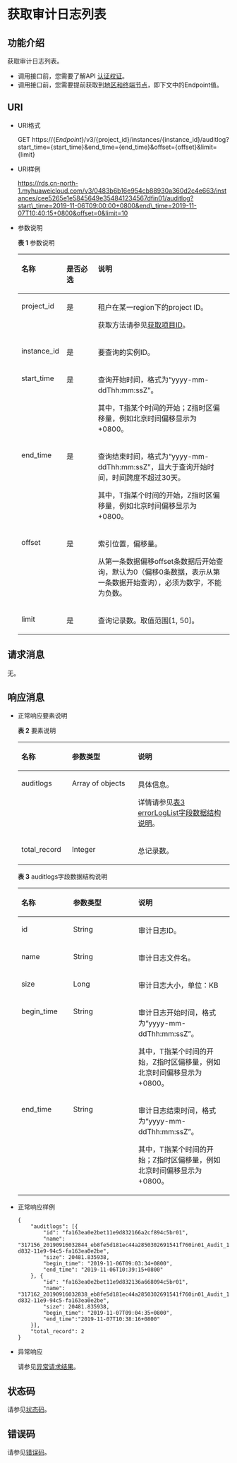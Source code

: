 # 获取审计日志列表<a name="rds_log_0003"></a>

## 功能介绍<a name="section61759636"></a>

获取审计日志列表。

-   调用接口前，您需要了解API  [认证权证](认证鉴权.md)。
-   调用接口前，您需要提前获取到[地区和终端节点](http://developer.huaweicloud.com/endpoint)，即下文中的Endpoint值。

## URI<a name="section18965813"></a>

-   URI格式

    GET https://\{_Endpoint_\}/v3/\{project\_id\}/instances/\{instance\_id\}/auditlog?start\_time=\{start\_time\}&end\_time=\{end\_time\}&offset=\{offset\}&limit=\{limit\}

-   URI样例

    https://rds.cn-north-1.myhuaweicloud.com/v3/0483b6b16e954cb88930a360d2c4e663/instances/cee5265e1e5845649e354841234567dfin01/auditlog?start\_time=2019-11-06T09:00:00+0800&end\_time=2019-11-07T10:40:15+0800&offset=0&limit=10


-   参数说明

    **表 1**  参数说明

    <a name="table58427690"></a>
    <table><thead align="left"><tr id="row1482002"><th class="cellrowborder" valign="top" width="21.3%" id="mcps1.2.4.1.1"><p id="p52933326"><a name="p52933326"></a><a name="p52933326"></a>名称</p>
    </th>
    <th class="cellrowborder" valign="top" width="14.860000000000001%" id="mcps1.2.4.1.2"><p id="p59740974"><a name="p59740974"></a><a name="p59740974"></a>是否必选</p>
    </th>
    <th class="cellrowborder" valign="top" width="63.839999999999996%" id="mcps1.2.4.1.3"><p id="p7180698"><a name="p7180698"></a><a name="p7180698"></a>说明</p>
    </th>
    </tr>
    </thead>
    <tbody><tr id="row44765691"><td class="cellrowborder" valign="top" width="21.3%" headers="mcps1.2.4.1.1 "><p id="p2142393"><a name="p2142393"></a><a name="p2142393"></a>project_id</p>
    </td>
    <td class="cellrowborder" valign="top" width="14.860000000000001%" headers="mcps1.2.4.1.2 "><p id="p39316155"><a name="p39316155"></a><a name="p39316155"></a>是</p>
    </td>
    <td class="cellrowborder" valign="top" width="63.839999999999996%" headers="mcps1.2.4.1.3 "><p id="p30492010"><a name="p30492010"></a><a name="p30492010"></a>租户在某一region下的project ID。</p>
    <p id="p7139608914"><a name="p7139608914"></a><a name="p7139608914"></a>获取方法请参见<a href="获取项目ID.md">获取项目ID</a>。</p>
    </td>
    </tr>
    <tr id="row5992637"><td class="cellrowborder" valign="top" width="21.3%" headers="mcps1.2.4.1.1 "><p id="p15641626"><a name="p15641626"></a><a name="p15641626"></a>instance_id</p>
    </td>
    <td class="cellrowborder" valign="top" width="14.860000000000001%" headers="mcps1.2.4.1.2 "><p id="p59012183"><a name="p59012183"></a><a name="p59012183"></a>是</p>
    </td>
    <td class="cellrowborder" valign="top" width="63.839999999999996%" headers="mcps1.2.4.1.3 "><p id="p15257500"><a name="p15257500"></a><a name="p15257500"></a>要查询的实例ID。</p>
    </td>
    </tr>
    <tr id="row10362162619518"><td class="cellrowborder" valign="top" width="21.3%" headers="mcps1.2.4.1.1 "><p id="p24007821174547"><a name="p24007821174547"></a><a name="p24007821174547"></a>start_time</p>
    </td>
    <td class="cellrowborder" valign="top" width="14.860000000000001%" headers="mcps1.2.4.1.2 "><p id="p65585369174547"><a name="p65585369174547"></a><a name="p65585369174547"></a>是</p>
    </td>
    <td class="cellrowborder" valign="top" width="63.839999999999996%" headers="mcps1.2.4.1.3 "><p id="p19820153492918"><a name="p19820153492918"></a><a name="p19820153492918"></a>查询开始时间，格式为“yyyy-mm-ddThh:mm:ssZ”。</p>
    <p id="p148207340293"><a name="p148207340293"></a><a name="p148207340293"></a></p>
    <p id="p14820173452918"><a name="p14820173452918"></a><a name="p14820173452918"></a>其中，T指某个时间的开始；Z指时区偏移量，例如北京时间偏移显示为+0800。</p>
    </td>
    </tr>
    <tr id="row18204123319519"><td class="cellrowborder" valign="top" width="21.3%" headers="mcps1.2.4.1.1 "><p id="p32183997174547"><a name="p32183997174547"></a><a name="p32183997174547"></a>end_time</p>
    </td>
    <td class="cellrowborder" valign="top" width="14.860000000000001%" headers="mcps1.2.4.1.2 "><p id="p56766964174547"><a name="p56766964174547"></a><a name="p56766964174547"></a>是</p>
    </td>
    <td class="cellrowborder" valign="top" width="63.839999999999996%" headers="mcps1.2.4.1.3 "><p id="p94810713013"><a name="p94810713013"></a><a name="p94810713013"></a>查询结束时间，格式为“yyyy-mm-ddThh:mm:ssZ”，且大于查询开始时间，时间跨度不超过30天。</p>
    <p id="p2483783017"><a name="p2483783017"></a><a name="p2483783017"></a>其中，T指某个时间的开始，Z指时区偏移量，例如北京时间偏移显示为+0800。</p>
    </td>
    </tr>
    <tr id="row17867193065114"><td class="cellrowborder" valign="top" width="21.3%" headers="mcps1.2.4.1.1 "><p id="p11832481174547"><a name="p11832481174547"></a><a name="p11832481174547"></a>offset</p>
    </td>
    <td class="cellrowborder" valign="top" width="14.860000000000001%" headers="mcps1.2.4.1.2 "><p id="p18906893174547"><a name="p18906893174547"></a><a name="p18906893174547"></a>是</p>
    </td>
    <td class="cellrowborder" valign="top" width="63.839999999999996%" headers="mcps1.2.4.1.3 "><p id="p4966579018"><a name="p4966579018"></a><a name="p4966579018"></a>索引位置，偏移量。</p>
    <p id="p55063325174547"><a name="p55063325174547"></a><a name="p55063325174547"></a>从第一条数据偏移offset条数据后开始查询，默认为0（偏移0条数据，表示从第一条数据开始查询），必须为数字，不能为负数。</p>
    </td>
    </tr>
    <tr id="row1887952814518"><td class="cellrowborder" valign="top" width="21.3%" headers="mcps1.2.4.1.1 "><p id="p10063368174547"><a name="p10063368174547"></a><a name="p10063368174547"></a>limit</p>
    </td>
    <td class="cellrowborder" valign="top" width="14.860000000000001%" headers="mcps1.2.4.1.2 "><p id="p9826466174547"><a name="p9826466174547"></a><a name="p9826466174547"></a>是</p>
    </td>
    <td class="cellrowborder" valign="top" width="63.839999999999996%" headers="mcps1.2.4.1.3 "><p id="p57746301174547"><a name="p57746301174547"></a><a name="p57746301174547"></a>查询记录数。取值范围[1, 50]。</p>
    </td>
    </tr>
    </tbody>
    </table>


## 请求消息<a name="section36474591"></a>

无。

## 响应消息<a name="section59835867"></a>

-   正常响应要素说明

    **表 2**  要素说明

    <a name="table29752153"></a>
    <table><thead align="left"><tr id="row62070345"><th class="cellrowborder" valign="top" width="23.880000000000003%" id="mcps1.2.4.1.1"><p id="p61642077"><a name="p61642077"></a><a name="p61642077"></a>名称</p>
    </th>
    <th class="cellrowborder" valign="top" width="31.119999999999997%" id="mcps1.2.4.1.2"><p id="p26952341"><a name="p26952341"></a><a name="p26952341"></a>参数类型</p>
    </th>
    <th class="cellrowborder" valign="top" width="45%" id="mcps1.2.4.1.3"><p id="p35656026"><a name="p35656026"></a><a name="p35656026"></a>说明</p>
    </th>
    </tr>
    </thead>
    <tbody><tr id="row49943891183823"><td class="cellrowborder" valign="top" width="23.880000000000003%" headers="mcps1.2.4.1.1 "><p id="p1040411073116"><a name="p1040411073116"></a><a name="p1040411073116"></a>auditlogs</p>
    </td>
    <td class="cellrowborder" valign="top" width="31.119999999999997%" headers="mcps1.2.4.1.2 "><p id="p28299952183823"><a name="p28299952183823"></a><a name="p28299952183823"></a>Array of objects</p>
    </td>
    <td class="cellrowborder" valign="top" width="45%" headers="mcps1.2.4.1.3 "><p id="p10594789183823"><a name="p10594789183823"></a><a name="p10594789183823"></a>具体信息。</p>
    <p id="p9886152615558"><a name="p9886152615558"></a><a name="p9886152615558"></a>详情请参见<a href="#table66531170">表3 errorLogList字段数据结构说明</a>。</p>
    </td>
    </tr>
    <tr id="row29657875143522"><td class="cellrowborder" valign="top" width="23.880000000000003%" headers="mcps1.2.4.1.1 "><p id="p56278588143531"><a name="p56278588143531"></a><a name="p56278588143531"></a>total_record</p>
    </td>
    <td class="cellrowborder" valign="top" width="31.119999999999997%" headers="mcps1.2.4.1.2 "><p id="p62271785143531"><a name="p62271785143531"></a><a name="p62271785143531"></a>Integer</p>
    </td>
    <td class="cellrowborder" valign="top" width="45%" headers="mcps1.2.4.1.3 "><p id="p10849843143531"><a name="p10849843143531"></a><a name="p10849843143531"></a>总记录数。</p>
    </td>
    </tr>
    </tbody>
    </table>

    **表 3**  auditlogs字段数据结构说明

    <a name="table66531170"></a>
    <table><thead align="left"><tr id="row12984378"><th class="cellrowborder" valign="top" width="24.47%" id="mcps1.2.4.1.1"><p id="p45101667"><a name="p45101667"></a><a name="p45101667"></a>名称</p>
    </th>
    <th class="cellrowborder" valign="top" width="30.769999999999996%" id="mcps1.2.4.1.2"><p id="p29356372"><a name="p29356372"></a><a name="p29356372"></a>参数类型</p>
    </th>
    <th class="cellrowborder" valign="top" width="44.76%" id="mcps1.2.4.1.3"><p id="p29055926"><a name="p29055926"></a><a name="p29055926"></a>说明</p>
    </th>
    </tr>
    </thead>
    <tbody><tr id="row4719792"><td class="cellrowborder" valign="top" width="24.47%" headers="mcps1.2.4.1.1 "><p id="p17182453133118"><a name="p17182453133118"></a><a name="p17182453133118"></a>id</p>
    </td>
    <td class="cellrowborder" valign="top" width="30.769999999999996%" headers="mcps1.2.4.1.2 "><p id="p218295310316"><a name="p218295310316"></a><a name="p218295310316"></a>String</p>
    </td>
    <td class="cellrowborder" valign="top" width="44.76%" headers="mcps1.2.4.1.3 "><p id="p121822053193117"><a name="p121822053193117"></a><a name="p121822053193117"></a>审计日志ID。</p>
    </td>
    </tr>
    <tr id="row154615419615"><td class="cellrowborder" valign="top" width="24.47%" headers="mcps1.2.4.1.1 "><p id="p12182153183110"><a name="p12182153183110"></a><a name="p12182153183110"></a>name</p>
    </td>
    <td class="cellrowborder" valign="top" width="30.769999999999996%" headers="mcps1.2.4.1.2 "><p id="p6182115363112"><a name="p6182115363112"></a><a name="p6182115363112"></a>String</p>
    </td>
    <td class="cellrowborder" valign="top" width="44.76%" headers="mcps1.2.4.1.3 "><p id="p4182253123118"><a name="p4182253123118"></a><a name="p4182253123118"></a>审计日志文件名。</p>
    </td>
    </tr>
    <tr id="row5801050"><td class="cellrowborder" valign="top" width="24.47%" headers="mcps1.2.4.1.1 "><p id="p218285318315"><a name="p218285318315"></a><a name="p218285318315"></a>size</p>
    </td>
    <td class="cellrowborder" valign="top" width="30.769999999999996%" headers="mcps1.2.4.1.2 "><p id="p141821653113114"><a name="p141821653113114"></a><a name="p141821653113114"></a>Long</p>
    </td>
    <td class="cellrowborder" valign="top" width="44.76%" headers="mcps1.2.4.1.3 "><p id="p13182853193117"><a name="p13182853193117"></a><a name="p13182853193117"></a>审计日志大小，单位：KB</p>
    </td>
    </tr>
    <tr id="row206101624119"><td class="cellrowborder" valign="top" width="24.47%" headers="mcps1.2.4.1.1 "><p id="p8182453163119"><a name="p8182453163119"></a><a name="p8182453163119"></a>begin_time</p>
    </td>
    <td class="cellrowborder" valign="top" width="30.769999999999996%" headers="mcps1.2.4.1.2 "><p id="p17182153173112"><a name="p17182153173112"></a><a name="p17182153173112"></a>String</p>
    </td>
    <td class="cellrowborder" valign="top" width="44.76%" headers="mcps1.2.4.1.3 "><p id="p14182165318319"><a name="p14182165318319"></a><a name="p14182165318319"></a>审计日志开始时间，格式为“yyyy-mm-ddThh:mm:ssZ”。</p>
    <p id="p16118331811"><a name="p16118331811"></a><a name="p16118331811"></a>其中，T指某个时间的开始，Z指时区偏移量，例如北京时间偏移显示为+0800。</p>
    </td>
    </tr>
    <tr id="row92051366119"><td class="cellrowborder" valign="top" width="24.47%" headers="mcps1.2.4.1.1 "><p id="p6206767118"><a name="p6206767118"></a><a name="p6206767118"></a>end_time</p>
    </td>
    <td class="cellrowborder" valign="top" width="30.769999999999996%" headers="mcps1.2.4.1.2 "><p id="p82061461712"><a name="p82061461712"></a><a name="p82061461712"></a>String</p>
    </td>
    <td class="cellrowborder" valign="top" width="44.76%" headers="mcps1.2.4.1.3 "><p id="p3183195383119"><a name="p3183195383119"></a><a name="p3183195383119"></a>审计日志结束时间，格式为“yyyy-mm-ddThh:mm:ssZ”。</p>
    <p id="p1618345383117"><a name="p1618345383117"></a><a name="p1618345383117"></a>其中，T指某个时间的开始；Z指时区偏移量，例如北京时间偏移显示为+0800。</p>
    </td>
    </tr>
    </tbody>
    </table>


-   正常响应样例

    ```
    {
    	"auditlogs": [{
    		"id": "fa163ea0e2bet11e9d832166a2cf894c5br01",
    		"name": "317156_20190916032844_eb8fe5d181ec44a2850302691541f760in01_Audit_166a2cf8-d832-11e9-94c5-fa163ea0e2be",
    		"size": 20481.835938,
    		"begin_time": "2019-11-06T09:03:34+0800",
    		"end_time": "2019-11-06T10:39:15+0800"
    	}, {
    		"id": "fa163ea0e2bet11e9d832136a668094c5br01",
    		"name": "317162_20190916032838_eb8fe5d181ec44a2850302691541f760in01_Audit_136a6680-d832-11e9-94c5-fa163ea0e2be",
    		"size": 20481.835938,
    		"begin_time": "2019-11-07T09:04:35+0800",
    		"end_time":"2019-11-07T10:38:16+0800"
    	}],
    	"total_record": 2
    }
    ```

-   异常响应

    请参见[异常请求结果](异常请求结果.md)。


## 状态码<a name="section4778540915440"></a>

请参见[状态码](状态码.md)。

## 错误码<a name="section946032144017"></a>

请参见[错误码](错误码.md)。

